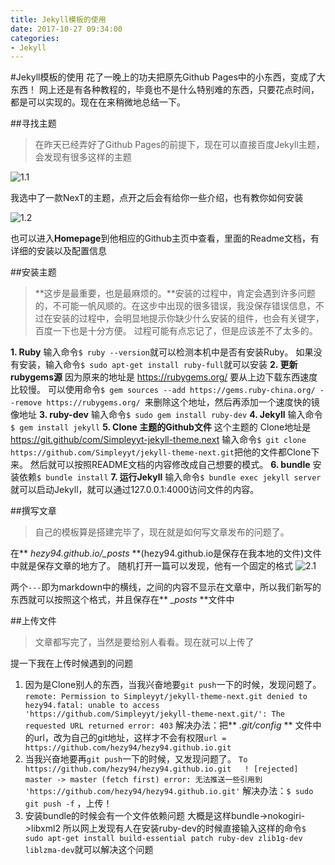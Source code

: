 ```yaml
---
title: Jekyll模板的使用
date: 2017-10-27 09:34:00
categories:
- Jekyll
---
```


#Jekyll模板的使用
花了一晚上的功夫把原先Github Pages中的小东西，变成了大东西！
网上还是有各种教程的，毕竟也不是什么特别难的东西，只要花点时间，都是可以实现的。现在在来稍微地总结一下。


##寻找主题

>在昨天已经弄好了Github Pages的前提下，现在可以直接百度Jekyll主题，会发现有很多这样的主题

![1.1](http://oygmko26p.bkt.clouddn.com/1.1jekyll%E6%A8%A1%E6%9D%BF.png)

我选中了一款NexT的主题，点开之后会有给你一些介绍，也有教你如何安装

![1.2](http://oygmko26p.bkt.clouddn.com/1.2.png)

也可以进入**Homepage**到他相应的Github主页中查看，里面的Readme文档，有详细的安装以及配置信息


##安装主题
>**这步是最重要，也是最麻烦的。**安装的过程中，肯定会遇到许多问题的，不可能一帆风顺的。在这步中出现的很多错误，我没保存错误信息，不过在安装的过程中，会明显地提示你缺少什么安装的组件，也会有关键字，百度一下也是十分方便。
过程可能有点忘记了，但是应该差不了太多的。

**1. Ruby**
输入命令`$ ruby --version`就可以检测本机中是否有安装Ruby。
如果没有安装，输入命令`$ sudo apt-get install ruby-full`就可以安装
**2.  更新rubygems源**
因为原来的地址是  https://rubygems.org/ 要从上边下载东西速度比较慢。
可以使用命令`$ gem sources --add https://gems.ruby-china.org/ --remove https://rubygems.org/ `来删除这个地址，然后再添加一个速度快的镜像地址
**3.  ruby-dev**
输入命令`$ sudo gem install ruby-dev`
**4.  Jekyll**
输入命令`$ gem install jekyll`
**5.  Clone 主题的Github文件**
这个主题的 Clone地址是 https://git.github/com/Simpleyyt-jekyll-theme.next
输入命令`$ git clone https://github.com/Simpleyyt/jekyll-theme-next.git`把他的文件都Clone下来。
然后就可以按照README文档的内容修改成自己想要的模式。
**6.  bundle**
安装依赖`$ bundle install`
**7.  运行Jekyll**
输入命令`$ bundle exec jekyll server`就可以启动Jekyll，就可以通过127.0.0.1:4000访问文件的内容。

##撰写文章
> 自己的模板算是搭建完毕了，现在就是如何写文章发布的问题了。

在** *hezy94.github.io/_posts* **(hezy94.github.io是保存在我本地的文件)文件中就是保存文章的地方了。
随机打开一篇可以发现，他有一个固定的格式
![2.1](http://oygmko26p.bkt.clouddn.com/2.1.png)

两个`---`即为markdown中的横线，之间的内容不显示在文章中，所以我们新写的东西就可以按照这个格式，并且保存在** *_posts* **文件中

##上传文件
> 文章都写完了，当然是要给别人看看。现在就可以上传了

提一下我在上传时候遇到的问题
1. 因为是Clone别人的东西，当我兴奋地要`git push`一下的时候，发现问题了。
`remote: Permission to Simpleyyt/jekyll-theme-next.git denied to hezy94.fatal: unable to access 'https://github.com/Simpleyyt/jekyll-theme-next.git/': The requested URL returned error: 403` 
解决办法：把** *.git/config* ** 文件中的url，改为自己的git地址，这样才不会有权限`url = https://github.com/hezy94/hezy94.github.io.git`
2. 当我兴奋地要再`git push`一下的时候，又发现问题了。
`To https://github.com/hezy94/hezy94.github.io.git	 ! [rejected]        master -> master (fetch first) error: 无法推送一些引用到 'https://github.com/hezy94/hezy94.github.io.git'`
解决办法：`$ sudo git push -f` ，上传！
3. 安装bundle的时候会有一个文件依赖问题
大概是这样bundle->nokogiri->libxml2
所以网上发现有人在安装ruby-dev的时候直接输入这样的命令`$ sudo apt-get install build-essential patch ruby-dev zlib1g-dev liblzma-dev`就可以解决这个问题
